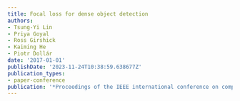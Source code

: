 ```yaml
---
title: Focal loss for dense object detection
authors:
- Tsung-Yi Lin
- Priya Goyal
- Ross Girshick
- Kaiming He
- Piotr Dollár
date: '2017-01-01'
publishDate: '2023-11-24T10:38:59.638677Z'
publication_types:
- paper-conference
publication: '*Proceedings of the IEEE international conference on computer vision*'
---
```

